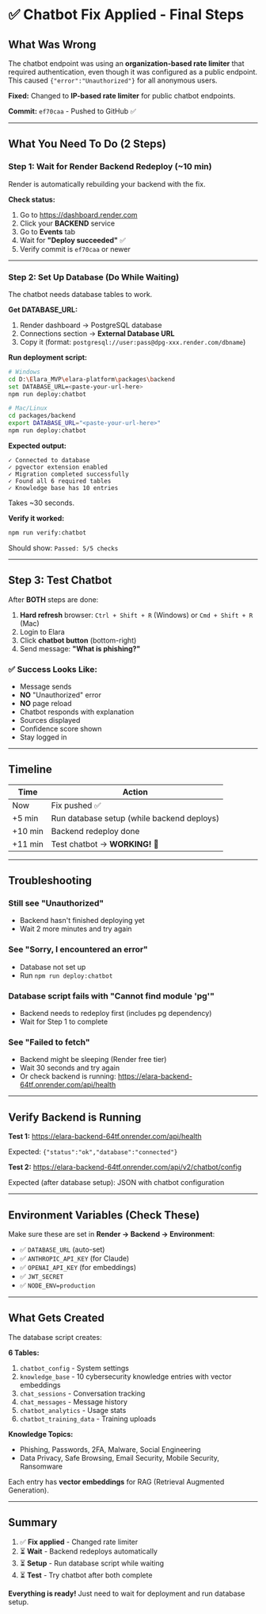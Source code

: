 # ✅ Chatbot Fix Applied - Final Steps

## What Was Wrong

The chatbot endpoint was using an **organization-based rate limiter** that required authentication, even though it was configured as a public endpoint. This caused `{"error":"Unauthorized"}` for all anonymous users.

**Fixed:** Changed to **IP-based rate limiter** for public chatbot endpoints.

**Commit:** `ef70caa` - Pushed to GitHub ✅

---

## What You Need To Do (2 Steps)

### Step 1: Wait for Render Backend Redeploy (~10 min)

Render is automatically rebuilding your backend with the fix.

**Check status:**
1. Go to https://dashboard.render.com
2. Click your **BACKEND** service
3. Go to **Events** tab
4. Wait for **"Deploy succeeded"** ✅
5. Verify commit is `ef70caa` or newer

---

### Step 2: Set Up Database (Do While Waiting)

The chatbot needs database tables to work.

**Get DATABASE_URL:**
1. Render dashboard → PostgreSQL database
2. Connections section → **External Database URL**
3. Copy it (format: `postgresql://user:pass@dpg-xxx.render.com/dbname`)

**Run deployment script:**

```bash
# Windows
cd D:\Elara_MVP\elara-platform\packages\backend
set DATABASE_URL=<paste-your-url-here>
npm run deploy:chatbot

# Mac/Linux
cd packages/backend
export DATABASE_URL="<paste-your-url-here>"
npm run deploy:chatbot
```

**Expected output:**
```
✓ Connected to database
✓ pgvector extension enabled
✓ Migration completed successfully
✓ Found all 6 required tables
✓ Knowledge base has 10 entries
```

Takes ~30 seconds.

**Verify it worked:**
```bash
npm run verify:chatbot
```

Should show: `Passed: 5/5 checks`

---

## Step 3: Test Chatbot

After **BOTH** steps are done:

1. **Hard refresh** browser: `Ctrl + Shift + R` (Windows) or `Cmd + Shift + R` (Mac)
2. Login to Elara
3. Click **chatbot button** (bottom-right)
4. Send message: **"What is phishing?"**

### ✅ Success Looks Like:
- Message sends
- **NO** "Unauthorized" error
- **NO** page reload
- Chatbot responds with explanation
- Sources displayed
- Confidence score shown
- Stay logged in

---

## Timeline

| Time | Action |
|------|--------|
| Now | Fix pushed ✅ |
| +5 min | Run database setup (while backend deploys) |
| +10 min | Backend redeploy done |
| +11 min | Test chatbot → **WORKING!** 🎉 |

---

## Troubleshooting

### Still see "Unauthorized"
- Backend hasn't finished deploying yet
- Wait 2 more minutes and try again

### See "Sorry, I encountered an error"
- Database not set up
- Run `npm run deploy:chatbot`

### Database script fails with "Cannot find module 'pg'"
- Backend needs to redeploy first (includes pg dependency)
- Wait for Step 1 to complete

### See "Failed to fetch"
- Backend might be sleeping (Render free tier)
- Wait 30 seconds and try again
- Or check backend is running: https://elara-backend-64tf.onrender.com/api/health

---

## Verify Backend is Running

**Test 1:** https://elara-backend-64tf.onrender.com/api/health

Expected: `{"status":"ok","database":"connected"}`

**Test 2:** https://elara-backend-64tf.onrender.com/api/v2/chatbot/config

Expected (after database setup): JSON with chatbot configuration

---

## Environment Variables (Check These)

Make sure these are set in **Render → Backend → Environment**:

- ✅ `DATABASE_URL` (auto-set)
- ✅ `ANTHROPIC_API_KEY` (for Claude)
- ✅ `OPENAI_API_KEY` (for embeddings)
- ✅ `JWT_SECRET`
- ✅ `NODE_ENV=production`

---

## What Gets Created

The database script creates:

**6 Tables:**
1. `chatbot_config` - System settings
2. `knowledge_base` - 10 cybersecurity knowledge entries with vector embeddings
3. `chat_sessions` - Conversation tracking
4. `chat_messages` - Message history
5. `chatbot_analytics` - Usage stats
6. `chatbot_training_data` - Training uploads

**Knowledge Topics:**
- Phishing, Passwords, 2FA, Malware, Social Engineering
- Data Privacy, Safe Browsing, Email Security, Mobile Security, Ransomware

Each entry has **vector embeddings** for RAG (Retrieval Augmented Generation).

---

## Summary

1. ✅ **Fix applied** - Changed rate limiter
2. ⏳ **Wait** - Backend redeploys automatically
3. ⏳ **Setup** - Run database script while waiting
4. ⏳ **Test** - Try chatbot after both complete

**Everything is ready!** Just need to wait for deployment and run database setup.


